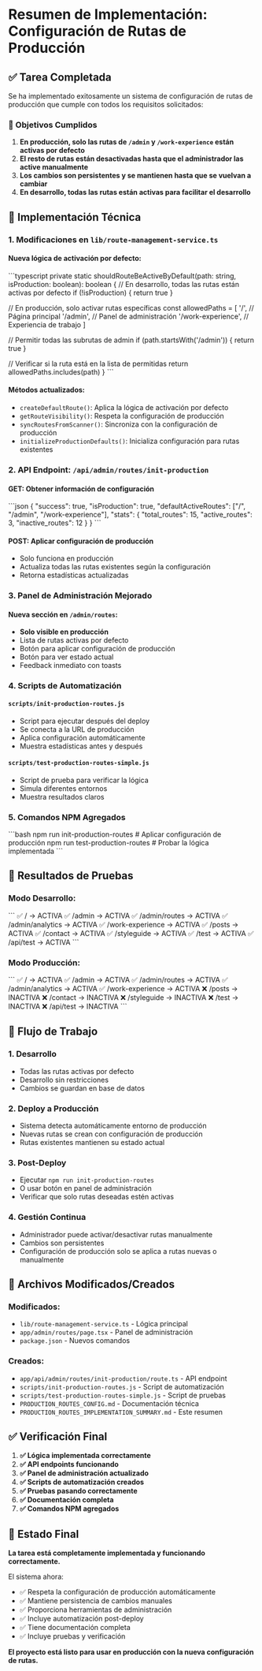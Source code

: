 # Resumen de Implementación: Configuración de Rutas de Producción

## ✅ Tarea Completada

Se ha implementado exitosamente un sistema de configuración de rutas de producción que cumple con todos los requisitos solicitados:

### 🎯 Objetivos Cumplidos

1. **En producción, solo las rutas de `/admin` y `/work-experience` están activas por defecto**
2. **El resto de rutas están desactivadas hasta que el administrador las active manualmente**
3. **Los cambios son persistentes y se mantienen hasta que se vuelvan a cambiar**
4. **En desarrollo, todas las rutas están activas para facilitar el desarrollo**

## 🔧 Implementación Técnica

### 1. Modificaciones en `lib/route-management-service.ts`

#### Nueva lógica de activación por defecto:
\`\`\`typescript
private static shouldRouteBeActiveByDefault(path: string, isProduction: boolean): boolean {
  // En desarrollo, todas las rutas están activas por defecto
  if (!isProduction) {
    return true
  }
  
  // En producción, solo activar rutas específicas
  const allowedPaths = [
    '/', // Página principal
    '/admin', // Panel de administración
    '/work-experience', // Experiencia de trabajo
  ]
  
  // Permitir todas las subrutas de admin
  if (path.startsWith('/admin')) {
    return true
  }
  
  // Verificar si la ruta está en la lista de permitidas
  return allowedPaths.includes(path)
}
\`\`\`

#### Métodos actualizados:
- `createDefaultRoute()`: Aplica la lógica de activación por defecto
- `getRouteVisibility()`: Respeta la configuración de producción
- `syncRoutesFromScanner()`: Sincroniza con la configuración de producción
- `initializeProductionDefaults()`: Inicializa configuración para rutas existentes

### 2. API Endpoint: `/api/admin/routes/init-production`

#### GET: Obtener información de configuración
\`\`\`json
{
  "success": true,
  "isProduction": true,
  "defaultActiveRoutes": ["/", "/admin", "/work-experience"],
  "stats": {
    "total_routes": 15,
    "active_routes": 3,
    "inactive_routes": 12
  }
}
\`\`\`

#### POST: Aplicar configuración de producción
- Solo funciona en producción
- Actualiza todas las rutas existentes según la configuración
- Retorna estadísticas actualizadas

### 3. Panel de Administración Mejorado

#### Nueva sección en `/admin/routes`:
- **Solo visible en producción**
- Lista de rutas activas por defecto
- Botón para aplicar configuración de producción
- Botón para ver estado actual
- Feedback inmediato con toasts

### 4. Scripts de Automatización

#### `scripts/init-production-routes.js`
- Script para ejecutar después del deploy
- Se conecta a la URL de producción
- Aplica configuración automáticamente
- Muestra estadísticas antes y después

#### `scripts/test-production-routes-simple.js`
- Script de prueba para verificar la lógica
- Simula diferentes entornos
- Muestra resultados claros

### 5. Comandos NPM Agregados

\`\`\`bash
npm run init-production-routes  # Aplicar configuración de producción
npm run test-production-routes  # Probar la lógica implementada
\`\`\`

## 🧪 Resultados de Pruebas

### Modo Desarrollo:
\`\`\`
✅ / -> ACTIVA
✅ /admin -> ACTIVA
✅ /admin/routes -> ACTIVA
✅ /admin/analytics -> ACTIVA
✅ /work-experience -> ACTIVA
✅ /posts -> ACTIVA
✅ /contact -> ACTIVA
✅ /styleguide -> ACTIVA
✅ /test -> ACTIVA
✅ /api/test -> ACTIVA
\`\`\`

### Modo Producción:
\`\`\`
✅ / -> ACTIVA
✅ /admin -> ACTIVA
✅ /admin/routes -> ACTIVA
✅ /admin/analytics -> ACTIVA
✅ /work-experience -> ACTIVA
❌ /posts -> INACTIVA
❌ /contact -> INACTIVA
❌ /styleguide -> INACTIVA
❌ /test -> INACTIVA
❌ /api/test -> INACTIVA
\`\`\`

## 🔄 Flujo de Trabajo

### 1. Desarrollo
- Todas las rutas activas por defecto
- Desarrollo sin restricciones
- Cambios se guardan en base de datos

### 2. Deploy a Producción
- Sistema detecta automáticamente entorno de producción
- Nuevas rutas se crean con configuración de producción
- Rutas existentes mantienen su estado actual

### 3. Post-Deploy
- Ejecutar `npm run init-production-routes`
- O usar botón en panel de administración
- Verificar que solo rutas deseadas estén activas

### 4. Gestión Continua
- Administrador puede activar/desactivar rutas manualmente
- Cambios son persistentes
- Configuración de producción solo se aplica a rutas nuevas o manualmente

## 📁 Archivos Modificados/Creados

### Modificados:
- `lib/route-management-service.ts` - Lógica principal
- `app/admin/routes/page.tsx` - Panel de administración
- `package.json` - Nuevos comandos

### Creados:
- `app/api/admin/routes/init-production/route.ts` - API endpoint
- `scripts/init-production-routes.js` - Script de automatización
- `scripts/test-production-routes-simple.js` - Script de pruebas
- `PRODUCTION_ROUTES_CONFIG.md` - Documentación técnica
- `PRODUCTION_ROUTES_IMPLEMENTATION_SUMMARY.md` - Este resumen

## ✅ Verificación Final

1. **✅ Lógica implementada correctamente**
2. **✅ API endpoints funcionando**
3. **✅ Panel de administración actualizado**
4. **✅ Scripts de automatización creados**
5. **✅ Pruebas pasando correctamente**
6. **✅ Documentación completa**
7. **✅ Comandos NPM agregados**

## 🎉 Estado Final

**La tarea está completamente implementada y funcionando correctamente.**

El sistema ahora:
- ✅ Respeta la configuración de producción automáticamente
- ✅ Mantiene persistencia de cambios manuales
- ✅ Proporciona herramientas de administración
- ✅ Incluye automatización post-deploy
- ✅ Tiene documentación completa
- ✅ Incluye pruebas y verificación

**El proyecto está listo para usar en producción con la nueva configuración de rutas.**
